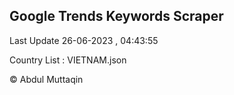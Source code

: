 

## Google Trends Keywords Scraper 
 
Last Update 26-06-2023 , 04:43:55

Country List :
VIETNAM.json



© Abdul Muttaqin 
